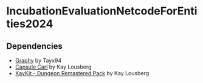 # IncubationEvaluationNetcodeForEntities2024

## Dependencies

- [Graphy](https://github.com/Tayx94/graphy) by Tayx94
- [Capsule Carl](https://www.patreon.com/posts/99531832) by Kay Lousberg
- [KayKit - Dungeon Remastered Pack](https://kaylousberg.itch.io/kaykit-dungeon-remastered) by Kay Lousberg
